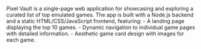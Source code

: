 Pixel Vault is a single-page web application for showcasing and exploring a curated list of top emulated games. The app is built with a Node.js backend and a static HTML/CSS/JavaScript frontend, featuring:
    - A landing page displaying the top 10 games.
    - Dynamic navigation to individual game pages with detailed information.
    - Aesthetic game card design with images for each game.

